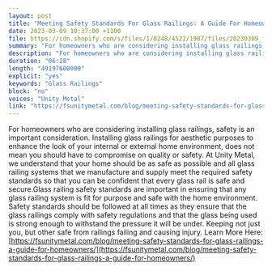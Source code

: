 ```yaml
---
layout: post
title: "Meeting Safety Standards For Glass Railings: A Guide For Homeowners"
date: 2023-03-09 10:37:00 +1100
file: https://cdn.shopify.com/s/files/1/0248/4522/1987/files/20230309_fsum_1.mp3?v=1678342719
summary: "For homeowners who are considering installing glass railings, safety is an important consideration. Installing glass railings for aesthetic purposes to enhance the look of your internal or external home environment, does not mean you should have to compromise on quality or safety. At Unity Metal, we understand that your home should be as safe as possible and all glass railing systems that we manufacture and supply meet the required safety standards so that you can be confident that every glass rail is safe and secure.Glass railing safety standards are important in ensuring that any glass railing system is fit for purpose and safe with the home environment. Safety standards should be followed at all times as they ensure that the glass railings comply with safety regulations and that the glass being used is strong enough to withstand the pressure it will be under. Keeping not just you, but other safe from railings failing and causing injury."
description: "For homeowners who are considering installing glass railings, safety is an important consideration. Installing glass railings for aesthetic purposes to enhance the look of your internal or external home environment, does not mean you should have to compromise on quality or safety. At Unity Metal, we understand that your home should be as safe as possible and all glass railing systems that we manufacture and supply meet the required safety standards so that you can be confident that every glass rail is safe and secure.Glass railing safety standards are important in ensuring that any glass railing system is fit for purpose and safe with the home environment. Safety standards should be followed at all times as they ensure that the glass railings comply with safety regulations and that the glass being used is strong enough to withstand the pressure it will be under. Keeping not just you, but other safe from railings failing and causing injury. Learn More Here: <a href='https://fsunitymetal.com/blog/meeting-safety-standards-for-glass-railings-a-guide-for-homeowners/'>https://fsunitymetal.com/blog/meeting-safety-standards-for-glass-railings-a-guide-for-homeowners/</a>"
duration: "06:28"
length: "49197600000"
explicit: "yes"
keywords: "Glass Railings"
block: "no"
voices: "Unity Metal"
link: "https://fsunitymetal.com/blog/meeting-safety-standards-for-glass-railings-a-guide-for-homeowners/"
---
```


For homeowners who are considering installing glass railings, safety is an important consideration. Installing glass railings for aesthetic purposes to enhance the look of your internal or external home environment, does not mean you should have to compromise on quality or safety. At Unity Metal, we understand that your home should be as safe as possible and all glass railing systems that we manufacture and supply meet the required safety standards so that you can be confident that every glass rail is safe and secure.Glass railing safety standards are important in ensuring that any glass railing system is fit for purpose and safe with the home environment. Safety standards should be followed at all times as they ensure that the glass railings comply with safety regulations and that the glass being used is strong enough to withstand the pressure it will be under. Keeping not just you, but other safe from railings failing and causing injury. Learn More Here: [https://fsunitymetal.com/blog/meeting-safety-standards-for-glass-railings-a-guide-for-homeowners/](https://fsunitymetal.com/blog/meeting-safety-standards-for-glass-railings-a-guide-for-homeowners/)
